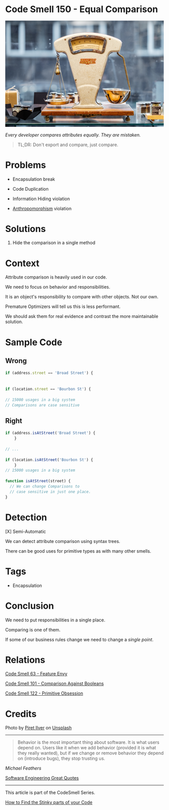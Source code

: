 # Code Smell 150 - Equal Comparison

![Code Smell 150 - Equal Comparison](Code%20Smell%20150%20-%20Equal%20Comparison.jpg)

*Every developer compares attributes equally. They are mistaken.*

> TL;DR: Don't export and compare, just compare.

# Problems

- Encapsulation break

- Code Duplication

- Information Hiding violation

- [Anthropomorphism](https://en.wikipedia.org/wiki/Anthropomorphism) violation

# Solutions

1. Hide the comparison in a single method

# Context

Attribute comparison is heavily used in our code.

We need to focus on behavior and responsibilities.

It is an object's responsibility to compare with other objects. Not our own.

Premature Optimizers will tell us this is less performant.

We should ask them for real evidence and contrast the more maintainable solution.

# Sample Code

## Wrong

[Gist Url]: # (https://gist.github.com/mcsee/d3eda35a36e6dfe7cb292ff2be5a7b71)
```javascript
if (address.street == 'Broad Street') {
  

if (location.street == 'Bourbon St') {
  
// 15000 usages in a big system  
// Comparisons are case sensitive
```

## Right

[Gist Url]: # (https://gist.github.com/mcsee/7ecfc60fccc9053db2a7b22dc30f31cd)
```javascript
if (address.isAtStreet('Broad Street') {
    }

// ...

if (location.isAtStreet('Bourbon St') {
    }  
// 15000 usages in a big system  
  
function isAtStreet(street) {
  // We can change Comparisons to 
  // case sensitive in just one place. 
}

```

# Detection

[X] Semi-Automatic 

We can detect attribute comparison using syntax trees.

There can be good uses for primitive types as with many other smells.
 
# Tags

- Encapsulation

# Conclusion

We need to put responsibilities in a single place.

Comparing is one of them.

If some of our business rules change we need to change a *single point*.

# Relations

[Code Smell 63 - Feature Envy](https://github.com/mcsee/Software-Design-Articles/tree/main/Articles/Code%20Smells/Code%20Smell%2063%20-%20Feature%20Envy/readme.md) 

[Code Smell 101 - Comparison Against Booleans](https://github.com/mcsee/Software-Design-Articles/tree/main/Articles/Code%20Smells/Code%20Smell%20101%20-%20Comparison%20Against%20Booleans/readme.md)

[Code Smell 122 - Primitive Obsession](https://github.com/mcsee/Software-Design-Articles/tree/main/Articles/Code%20Smells/Code%20Smell%20122%20-%20Primitive%20Obsession/readme.md)

# Credits

Photo by [Piret Ilver](https://unsplash.com/@saltsup) on [Unsplash](https://unsplash.com/s/photos/scale?)  

* * *

> Behavior is the most important thing about software. It is what users depend on. Users like it when we add behavior (provided it is what they really wanted), but if we change or remove behavior they depend on (introduce bugs), they stop trusting us.

_Michael Feathers_
 
[Software Engineering Great Quotes](https://github.com/mcsee/Software-Design-Articles/tree/main/Articles/Quotes/Software%20Engineering%20Great%20Quotes/readme.md)

* * *

This article is part of the CodeSmell Series.

[How to Find the Stinky parts of your Code](https://github.com/mcsee/Software-Design-Articles/tree/main/Articles/Code%20Smells/How%20to%20Find%20the%20Stinky%20parts%20of%20your%20Code/readme.md)